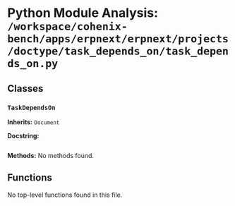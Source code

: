 # Python Module Analysis: `/workspace/cohenix-bench/apps/erpnext/erpnext/projects/doctype/task_depends_on/task_depends_on.py`

## Classes

### `TaskDependsOn`
**Inherits:** `Document`


**Docstring:**
```

```

**Methods:**
No methods found.




## Functions

No top-level functions found in this file.
